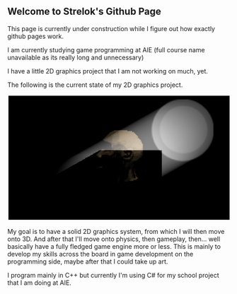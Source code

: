 ## Welcome to Strelok's Github Page

This page is currently under construction while I figure out how exactly github pages work.

I am currently studying game programming at AIE (full course name unavailable as its really long and unnecessary)

I have a little 2D graphics project that I am not working on much, yet.

The following is the current state of my 2D graphics project.

![vladsimage](/SiteImages/img1.png)

My goal is to have a solid 2D graphics system, from which I will then move onto 3D.
And after that I'll move onto physics, then gameplay, then... well basically have a fully fledged game engine more or less.
This is mainly to develop my skills across the board in game development on the programming side, maybe after that I could take up art.

I program mainly in C++ but currently I'm using C# for my school project that I am doing at AIE.
